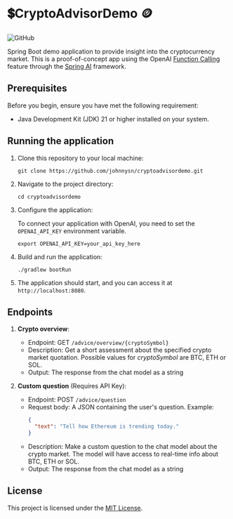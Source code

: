# 💲CryptoAdvisorDemo 🪙

![GitHub](https://img.shields.io/github/license/johnnysn/cryptoadvisordemo)

Spring Boot demo application to provide insight into the cryptocurrency market. 
This is a proof-of-concept app using the OpenAI [Function Calling](https://platform.openai.com/docs/guides/function-calling) feature
through the [Spring AI](https://spring.io/projects/spring-ai) framework.

## Prerequisites

Before you begin, ensure you have met the following requirement:

- Java Development Kit (JDK) 21 or higher installed on your system.

## Running the application

1. Clone this repository to your local machine:

   ```shell
   git clone https://github.com/johnnysn/cryptoadvisordemo.git
   ```

2. Navigate to the project directory:

   ```shell
   cd cryptoadvisordemo
   ```

3. Configure the application:

   To connect your application with OpenAI, you need to set the `OPENAI_API_KEY` environment variable.

    ```shell
    export OPENAI_API_KEY=your_api_key_here
    ```

4. Build and run the application:

   ```shell
   ./gradlew bootRun
   ```

5. The application should start, and you can access it at `http://localhost:8080`.

## Endpoints

1. **Crypto overview**:
    - Endpoint: GET `/advice/overview/{cryptoSymbol}`
    - Description: Get a short assessment about the specified crypto market quotation. Possible values for *cryptoSymbol* are BTC, ETH or SOL.
    - Output: The response from the chat model as a string

2. **Custom question** (Requires API Key):
    - Endpoint: POST `/advice/question`
    - Request body: A JSON containing the user's question. Example:
      ```json
      {
        "text": "Tell how Ethereum is trending today."
      }
      ```
    - Description: Make a custom question to the chat model about the crypto market. The model will have access to real-time info about BTC, ETH or SOL.
    - Output: The response from the chat model as a string

## License

This project is licensed under the [MIT License](LICENSE).